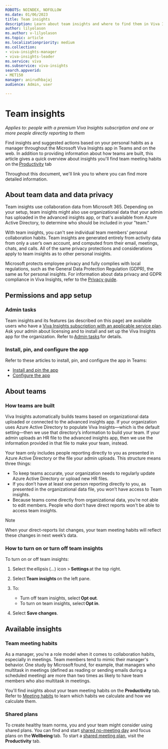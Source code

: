 ```yaml
---
ROBOTS: NOINDEX, NOFOLLOW
ms.date: 01/06/2023
title: Team insights
description: Learn about team insights and where to find them in Viva Insights in Teams and on the web
author: lilyolason
ms.author: v-lilyolason
ms.topic: article
ms.localizationpriority: medium 
ms.collection: 
- viva-insights-manager
- viva-insights-leader
ms.service: viva 
ms.subservice: viva-insights 
search.appverid: 
- MET150 
manager: anirudhbajaj
audience: Admin, user

---
```


# Team insights

*Applies to: people with a premium Viva Insights subscription and one or more people directly reporting to them*

Find insights and suggested actions based on your personal habits as a manager throughout the Microsoft Viva Insights app in Teams and on the web. In addition to providing information about how teams are built, this article gives a quick overview about insights you'll find team meeting habits on the [Productivity](../personal/teams/productivity.md) tab

Throughout this document, we'll link you to where you can find more detailed information.

## About team data and data privacy

Team insights use collaboration data from Microsoft 365. Depending on your setup, team insights might also use organizational data that your admin has uploaded in the advanced insights app, or that's available from Azure Active Directory, to determine who should be included in your "team."  

With team insights, you can't see individual team members' personal collaboration habits. Team insights are generated entirely from activity data from only a user’s own account, and computed from their email, meetings, chats, and calls. All of the same privacy protections and considerations apply to team insights as to other personal insights. 

Microsoft protects employee privacy and fully complies with local regulations, such as the General Data Protection Regulation (GDPR), the same as for personal insights. For information about data privacy and GDPR compliance in Viva Insights, refer to the [Privacy guide](../personal/teams/introduction-privacy.md).

## Permissions and app setup

### Admin tasks

Team insights and its features (as described on this page) are available users who have a [Viva Insights subscription with an applicable service plan](../personal/overview/plans-environments.md). Ask your admin about licensing and to install and set up the Viva Insights app for the organization. Refer to [Admin tasks](../personal/teams/introduction-admin-tasks.md) for details.

### Install, pin, and configure the app

Refer to these articles to install, pin, and configure the app in Teams:

* [Install and pin the app](../personal/teams/introduction-install.md)
* [Configure the app](../personal/teams/settings.md)

## About teams

### How teams are built

Viva Insights automatically builds teams based on organizational data uploaded or connected to the advanced insights app. If your organization uses Azure Active Directory to populate Viva Insights—which is the default setting—then we use that directory’s information to build your team. If your admin uploads an HR file to the advanced insights app, then we use the information provided in that file to make your team, instead.

Your team only includes people reporting directly to you as presented in Azure Active Directory or the file your admin uploads. This structure means three things:

* To keep teams accurate, your organization needs to regularly update Azure Active Directory or upload new HR files.
* If you don’t have at least one person reporting directly to you, as presented in the organizational data file, you won’t have access to Team insights.
* Because teams come directly from organizational data, you’re not able to edit members. People who don't have direct reports won't be able to access team insights.

>[!Note]
>When your direct-reports list changes, your team meeting habits will reflect these changes in next week’s data.

### How to turn on or turn off team insights

To turn on or off team insights:

1. Select the ellipsis (...) icon > **Settings** at the top right.

1. Select **Team insights** on the left pane.

1. To:
    * Turn off team insights, select **Opt out**.
    * To turn on team insights, select **Opt in**.

1. Select **Save changes**.

## Available insights

### Team meeting habits

As a manager, you're a role model when it comes to collaboration habits, especially in meetings. Team members tend to mimic their manager's behavior. One study by Microsoft found, for example, that managers who multitask in meetings (defined as reading or sending emails during a scheduled meeting) are more than two times as likely to have team members who also multitask in meetings.

You'll find insights about your team meeting habits on the **Productivity** tab. Refer to [Meeting habits](../personal/teams/meeting-habits.md) to learn which habits we calculate and how we calculate them.

### Shared plans

To create healthy team norms, you and your team might consider using shared plans. You can find and start [shared no-meeting day](../personal/teams/shared-no-meeting-day.md) and focus plans on the **Wellbeing** tab. To start a [shared meeting plan](../personal/teams/shared-meeting-plan.md), visit the **Productivity** tab. 

